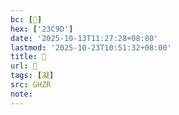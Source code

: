 ```yaml
---
bc: [𣲝]
hex: ['23C9D']
date: '2025-10-13T11:27:28+08:00'
lastmod: '2025-10-23T10:51:32+08:00'
title: 󰗶
url: 󰗶
tags: [凝]
src: GHZR
note:
---
```

